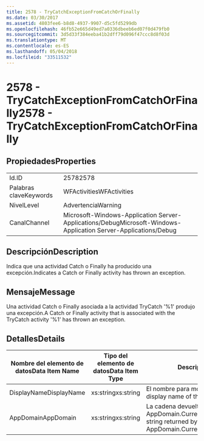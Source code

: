 ```yaml
---
title: 2578 - TryCatchExceptionFromCatchOrFinally
ms.date: 03/30/2017
ms.assetid: 4803fee6-b8d8-4937-9907-d5c5fd5299db
ms.openlocfilehash: 46fb52e665d49ed7a0336dbeeb6ed07f0d479fb0
ms.sourcegitcommit: 3d5d33f384eeba41b2dff79d096f47ccc8d8f03d
ms.translationtype: MT
ms.contentlocale: es-ES
ms.lasthandoff: 05/04/2018
ms.locfileid: "33511532"
---
```

# <a name="2578---trycatchexceptionfromcatchorfinally"></a><span data-ttu-id="5ed5c-102">2578 - TryCatchExceptionFromCatchOrFinally</span><span class="sxs-lookup"><span data-stu-id="5ed5c-102">2578 - TryCatchExceptionFromCatchOrFinally</span></span>
## <a name="properties"></a><span data-ttu-id="5ed5c-103">Propiedades</span><span class="sxs-lookup"><span data-stu-id="5ed5c-103">Properties</span></span>  
  
|||  
|-|-|  
|<span data-ttu-id="5ed5c-104">Id.</span><span class="sxs-lookup"><span data-stu-id="5ed5c-104">ID</span></span>|<span data-ttu-id="5ed5c-105">2578</span><span class="sxs-lookup"><span data-stu-id="5ed5c-105">2578</span></span>|  
|<span data-ttu-id="5ed5c-106">Palabras clave</span><span class="sxs-lookup"><span data-stu-id="5ed5c-106">Keywords</span></span>|<span data-ttu-id="5ed5c-107">WFActivities</span><span class="sxs-lookup"><span data-stu-id="5ed5c-107">WFActivities</span></span>|  
|<span data-ttu-id="5ed5c-108">Nivel</span><span class="sxs-lookup"><span data-stu-id="5ed5c-108">Level</span></span>|<span data-ttu-id="5ed5c-109">Advertencia</span><span class="sxs-lookup"><span data-stu-id="5ed5c-109">Warning</span></span>|  
|<span data-ttu-id="5ed5c-110">Canal</span><span class="sxs-lookup"><span data-stu-id="5ed5c-110">Channel</span></span>|<span data-ttu-id="5ed5c-111">Microsoft-Windows-Application Server-Applications/Debug</span><span class="sxs-lookup"><span data-stu-id="5ed5c-111">Microsoft-Windows-Application Server-Applications/Debug</span></span>|  
  
## <a name="description"></a><span data-ttu-id="5ed5c-112">Descripción</span><span class="sxs-lookup"><span data-stu-id="5ed5c-112">Description</span></span>  
 <span data-ttu-id="5ed5c-113">Indica que una actividad Catch o Finally ha producido una excepción.</span><span class="sxs-lookup"><span data-stu-id="5ed5c-113">Indicates a Catch or Finally activity has thrown an exception.</span></span>  
  
## <a name="message"></a><span data-ttu-id="5ed5c-114">Mensaje</span><span class="sxs-lookup"><span data-stu-id="5ed5c-114">Message</span></span>  
 <span data-ttu-id="5ed5c-115">Una actividad Catch o Finally asociada a la actividad TryCatch '%1' produjo una excepción.</span><span class="sxs-lookup"><span data-stu-id="5ed5c-115">A Catch or Finally activity that is associated with the TryCatch activity '%1' has thrown an exception.</span></span>  
  
## <a name="details"></a><span data-ttu-id="5ed5c-116">Detalles</span><span class="sxs-lookup"><span data-stu-id="5ed5c-116">Details</span></span>  
  
|<span data-ttu-id="5ed5c-117">Nombre del elemento de datos</span><span class="sxs-lookup"><span data-stu-id="5ed5c-117">Data Item Name</span></span>|<span data-ttu-id="5ed5c-118">Tipo del elemento de datos</span><span class="sxs-lookup"><span data-stu-id="5ed5c-118">Data Item Type</span></span>|<span data-ttu-id="5ed5c-119">Descripción</span><span class="sxs-lookup"><span data-stu-id="5ed5c-119">Description</span></span>|  
|--------------------|--------------------|-----------------|  
|<span data-ttu-id="5ed5c-120">DisplayName</span><span class="sxs-lookup"><span data-stu-id="5ed5c-120">DisplayName</span></span>|<span data-ttu-id="5ed5c-121">xs:string</span><span class="sxs-lookup"><span data-stu-id="5ed5c-121">xs:string</span></span>|<span data-ttu-id="5ed5c-122">El nombre para mostrar de la actividad.</span><span class="sxs-lookup"><span data-stu-id="5ed5c-122">The display name of the activity.</span></span>|  
|<span data-ttu-id="5ed5c-123">AppDomain</span><span class="sxs-lookup"><span data-stu-id="5ed5c-123">AppDomain</span></span>|<span data-ttu-id="5ed5c-124">xs:string</span><span class="sxs-lookup"><span data-stu-id="5ed5c-124">xs:string</span></span>|<span data-ttu-id="5ed5c-125">La cadena devuelta por AppDomain.CurrentDomain.FriendlyName.</span><span class="sxs-lookup"><span data-stu-id="5ed5c-125">The string returned by AppDomain.CurrentDomain.FriendlyName.</span></span>|
